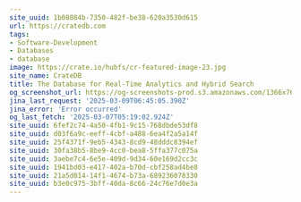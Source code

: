 ```yaml
---
site_uuid: 1b08084b-7350-482f-be38-620a3530d615
url: https://cratedb.com
tags:
- Software-Development
- Databases
- database
image: https://crate.io/hubfs/cr-featured-image-23.jpg
site_name: CrateDB
title: The Database for Real-Time Analytics and Hybrid Search
og_screenshot_url: https://og-screenshots-prod.s3.amazonaws.com/1366x768/80/false/d267c407ebe8b02462c66dc625810882c1d58d3dc31b185f0927fbfe4b949691.jpeg
jina_last_request: '2025-03-09T06:45:05.390Z'
jina_error: 'Error occurred'
og_last_fetch: '2025-03-07T05:19:02.924Z'
site_uuid: 6fef2c74-4a50-4fb1-9c15-768dbde53df8
site_uuid: d03f6a9c-eeff-4cbf-a488-6ea4f2a5a14f
site_uuid: 25f4371f-9eb5-4343-8cd9-48dddc8394ef
site_uuid: 30fa38b5-8be9-4cc0-bea8-5ffa377c075a
site_uuid: 3aebe7c4-6e5e-409d-9d34-60e169d2cc3c
site_uuid: 1941bd03-e417-402a-b70d-cbf258ad4be8
site_uuid: 21a5d014-14f1-4674-b73a-689236078330
site_uuid: b3e0c975-3bff-40da-8c66-24c76e7d0e3a
---
```


